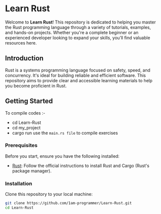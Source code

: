 # Learn Rust

Welcome to **Learn Rust**! This repository is dedicated to helping you master the Rust programming language through a variety of tutorials, examples, and hands-on projects. Whether you're a complete beginner or an experienced developer looking to expand your skills, you’ll find valuable resources here.

## Introduction

Rust is a systems programming language focused on safety, speed, and concurrency. It's ideal for building reliable and efficient software.
This repository aims to provide clear and accessible learning materials to help you become proficient in Rust.

## Getting Started

To compile codes :-

- cd Learn-Rust
- cd my_project
- cargo run
  use the `main.rs file` to compile exercises 

### Prerequisites

Before you start, ensure you have the following installed:

- [Rust](https://www.rust-lang.org/tools/install): Follow the official instructions to install Rust and Cargo (Rust's package manager).

### Installation

Clone this repository to your local machine:

```bash
git clone https://github.com/1am-programmer/Learn-Rust.git
cd Learn-Rust

```
